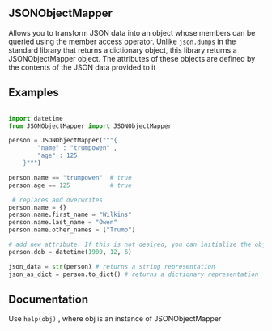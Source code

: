 ## JSONObjectMapper

Allows you to transform JSON data into an object whose members can be queried using the member access operator. Unlike `json.dumps` in the standard library that returns a dictionary object, this library returns a JSONObjectMapper object. The attributes of these objects are defined by the contents of the JSON data provided to it

## Examples

```python

import datetime
from JSONObjectMapper import JSONObjectMapper

person = JSONObjectMapper("""{
        "name" : "trumpowen" ,
        "age" : 125
    }""")

person.name == "trumpowen"  # true
person.age == 125           # true

 # replaces and overwrites
person.name = {}
person.name.first_name = "Wilkins"
person.name.last_name = "Owen"
person.name.other_names = ["Trump"]

# add new attribute. If this is not desired, you can initialize the object with readonly set to True. This will prevent the addition of new attributes and changing the values of existing attributes
person.dob = datetime(1900, 12, 6)

json_data = str(person) # returns a string representation
json_as_dict = person.to_dict() # returns a dictionary representation


```

## Documentation

Use `help(obj)` , where obj is an instance of JSONObjectMapper
